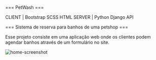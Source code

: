 === PetWash ===

CLIENT | Bootstrap SCSS HTML
SERVER | Python Django API

=== Sistema de reserva para banhos de uma petshop ===

Esse projeto consiste em uma aplicação web onde os clientes podem agendar banhos através de um formulário no site.

![home-screenshot](https://github.com/melissawebster/pet-wash-django/assets/118695509/3263fdec-7f66-44fe-8b61-3f8315900b5a)
